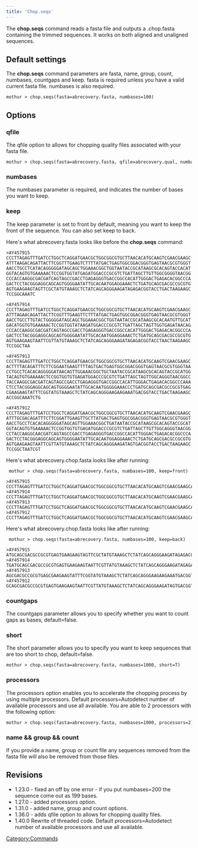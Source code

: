 ```yaml
---
title: 'Chop.seqs'
---
```

The **chop.seqs** command reads a fasta file and outputs a .chop.fasta
containing the trimmed sequences. It works on both aligned and unaligned
sequences.


## Default settings

The **chop.seqs** command parameters are fasta, name, group, count,
numbases, countgaps and keep. fasta is required unless you have a valid
current fasta file. numbases is also required.

    mothur > chop.seqs(fasta=abrecovery.fasta, numbases=100)

## Options

### qfile

The qfile option to allows for chopping quality files associated with
your fasta file.

    mothur > chop.seqs(fasta=abrecovery.fasta, qfile=abrecovery.qual, numbases=100)

### numbases

The numbases parameter is required, and indicates the number of bases
you want to keep.

### keep

The keep parameter is set to front by default, meaning you want to keep
the front of the sequence. You can also set keep to back.

Here\'s what abrecovery.fasta looks like before the **chop.seqs** command:

    >AY457915
    CCCTTAGAGTTTGATCCTGGCTCAGGATGAACGCTGGCGGCGTGCTTAACACATGCAAGTCGAACGAAGC
    ATTTAAGACAGATTACTTCGGTTTGAAGTCTTTTATGACTGAGTGGCGGACGGGTGAGTAACGCGTGGGT
    AACCTGCCTCATACAGGGGGATAGCAGCTGGAAACGGCTGGTAATACCGCATAAGCGCACAGTACCACAT
    GGTACAGTGTGAAAAACTCCGGTGGTATGAGATGGACCCGCGTCTGATTAGCTTGTTGGCGGGGTAACGG
    CCCACCAAGGCGACGATCAGTAGCCGACCTGAGAGGGTGACCGGCCACATTGGGACTGAGACACGGCCCA
    GACTCCTACGGGAGGCAGCAGTGGGGAATATTGCACAATGGAGGAAACTCTGATGCAGCGACGCCGCGTG
    AGTGAAGAAGTAGTTCGCTATGTAAAGCTCTATCAGCAGGGAAGATAGAGACGGTACCTGACTAAGAAGC
    TCCGGCAAATC

    >AY457914
    CCCTTAGAGTTTGATCCTGGCTCAGGATGAACGCTGGCGGCGTGCTTAACACATGCAAGTCGAACGAAGC
    ATTTAGAACAGATTACTTCGGTTTGAAGTTCTTTATGACTGAGTGGCGGACGGGTGAGTAACGCGTGGGT
    AACCTGCCTTGTACTGGGGGATAGCAGCTGGAAACGGCTGGTAATACCGCATAAGCGCACAATGTTGCAT
    GACATGGTGTGAAAAACTCCGGTGGTATAAGATGGACCCGCGTCTGATTAGCTAGTTGGTGAGATAACAG
    CCCACCAAGGCGACGATCAGTAGCCGACCTGAGAGGGTGACCGGCCACATTGGGACTGAGACACGGCCCA
    GACTCCTACGGGAGGCAGCAGTGGGGAATATTGCACAATGGAGGAAACTCTGATGCAGCGACGCCGCGTG
    AGTGAAGAAGTAATTCGTTATGTAAAGCTCTATCAGCAGGGAAGATAGAGACGGTACCTAACTAAGAAGC
    TCCGGCTAA

    >AY457913
    CCCTTAGAGTTTGATCCTGGCTCAGGATGAACGCTGGCGGCGTGCTTAACACATGCAAGTCGAACGAAGC
    ACTTTTACAGATTTCTTCGGAATGAAGTTTTAGTGACTGAGTGGCGGACGGGTGAGTAACGCGTGGGTAA
    CCTGCCTCACACAGGGGGATAACAGTTGGAAACGGCTGCTAATACCGCATAAGCGCACAGTACCGCATGG
    TACAGTGTGAAAAACTCCGGTGGTGTGAGATGGACCCGCGTCTGATTAGCTAGTTGGCAGGGTAACGGCC
    TACCAAGGCGACGATCAGTAGCCGACCTGAGAGGGTGACCGGCCACATTGGGACTGAGACACGGCCCAAA
    CTCCTACGGGAGGCAGCAGTGGGGAATATTGCACAATGGGGGAAACCCTGATGCAGCGACGCCGCGTGAG
    CGAAGAAGTATTTCGGTATGTAAAGCTCTATCAGCAGGGAAGAAGAAATGACGGTACCTGACTAAGAAGC
    ACCGGCAAATCTG

    >AY457912
    CCCTTAGAGTTTGATCCTGGCTCAGGATGAACGCTGGCGGCGTGCTTAACACATGCAAGTCGAACGAAGC
    ATTTGCGACAGATTTCTTCGGATTGAAGTTGCTTATGACTGAGTGGCGGACGGGTGAGTAACGCGTGGGT
    AACCTGCCTCACACAGGGGGATAGCAGTTGGAAACGGCTGATAATACCGCATAAGCGCACAGTACCGCAT
    GGTACAGTGTGAAAAACTCCGGTGGTGTGAGATGGACCCGCGTCTGATTAGCTTGTTGGCAGGGTAACGG
    CCTACCAAGGCAACGATCAGTAGCCGACCTGAGAGGGTGACCGGCCACATTGGGACTGAGACACGGCCCA
    GACTCCTACGGGAGGCAGCAGTGGGGAATATTGCACAATGGAGGAAACTCTGATGCAGCGACGCCGCGTG
    AGTGAAGAAGTAATTCGTTATGTAAAGCTCTATCAGCAGGGAAGATAGTGACGGTACCTGACTAAGAAGC
    TCCGGCTAATCGT

Here\'s what abrecovery.chop.fasta looks like after running:

     mothur > chop.seqs(fasta=abrecovery.fasta, numbases=100, keep=front)

    >AY457915
    CCCTTAGAGTTTGATCCTGGCTCAGGATGAACGCTGGCGGCGTGCTTAACACATGCAAGTCGAACGAAGCATTTAAGACAGATTACTTCGGTTTGAAGT
    >AY457914
    CCCTTAGAGTTTGATCCTGGCTCAGGATGAACGCTGGCGGCGTGCTTAACACATGCAAGTCGAACGAAGCATTTAGAACAGATTACTTCGGTTTGAAGT
    >AY457913
    CCCTTAGAGTTTGATCCTGGCTCAGGATGAACGCTGGCGGCGTGCTTAACACATGCAAGTCGAACGAAGCACTTTTACAGATTTCTTCGGAATGAAGTT
    >AY457912
    CCCTTAGAGTTTGATCCTGGCTCAGGATGAACGCTGGCGGCGTGCTTAACACATGCAAGTCGAACGAAGCATTTGCGACAGATTTCTTCGGATTGAAGT

Here\'s what abrecovery.chop.fasta looks like after running:

     mothur > chop.seqs(fasta=abrecovery.fasta, numbases=100, keep=back)

    >AY457915
    ATGCAGCGACGCCGCGTGAGTGAAGAAGTAGTTCGCTATGTAAAGCTCTATCAGCAGGGAAGATAGAGACGGTACCTGACTAAGAAGCTCCGGCAAATC
    >AY457914
    TGATGCAGCGACGCCGCGTGAGTGAAGAAGTAATTCGTTATGTAAAGCTCTATCAGCAGGGAAGATAGAGACGGTACCTAACTAAGAAGCTCCGGCTAA
    >AY457913
    AGCGACGCCGCGTGAGCGAAGAAGTATTTCGGTATGTAAAGCTCTATCAGCAGGGAAGAAGAAATGACGGTACCTGACTAAGAAGCACCGGCAAATCTG
    >AY457912
    GCAGCGACGCCGCGTGAGTGAAGAAGTAATTCGTTATGTAAAGCTCTATCAGCAGGGAAGATAGTGACGGTACCTGACTAAGAAGCTCCGGCTAATCGT

### countgaps

The countgaps parameter allows you to specify whether you want to count
gaps as bases, default=false.

### short

The short parameter allows you to specify you want to keep sequences
that are too short to chop, default=false.

    mothur > chop.seqs(fasta=abrecovery.fasta, numbases=1000, short=T)

### processors

The processors option enables you to accelerate the chopping process by
using multiple processors. Default processors=Autodetect number of
available processors and use all available. You are able to 2 processors
with the following option:

    mothur > chop.seqs(fasta=abrecovery.fasta, numbases=1000, processors=2)

### name && group && count

If you provide a name, group or count file any sequences removed from
the fasta file will also be removed from those files.

## Revisions

-   1.23.0 - fixed an off by one error - if you put numbases=200 the
    sequence come out as 199 bases.
-   1.27.0 - added processors option.
-   1.31.0 - added name, group and count options.
-   1.36.0 - adds qfile option to allows for chopping quality files.
-   1.40.0 Rewrite of threaded code. Default processors=Autodetect
    number of available processors and use all available.

[Category:Commands](Category:Commands)
